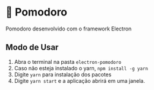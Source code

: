 # :tomato: Pomodoro
Pomodoro desenvolvido com o framework Electron

## Modo de Usar
1. Abra o terminal na pasta `electron-pomodoro`
2. Caso não esteja instalado o yarn, `npm install -g yarn`
3. Digite `yarn` para instalação dos pacotes
4. Digite `yarn start` e a aplicação abrirá em uma janela.

